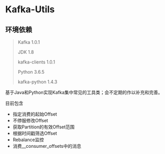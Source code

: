 # Kafka-Utils

## 环境依赖

> Kafka 1.0.1
>
> JDK 1.8
>
> kafka-clients 1.0.1
>
> Python 3.6.5
>
> kafka-python 1.4.3

基于Java和Python实现Kafka集中常见的工具类；会不定期的作以补充和完善。

目前包含

+ 指定消费的起始Offset
+ 不停服修改Offset
+ 获取Partition的有效Offset范围
+ 根据时间戳筛选Offset
+ Rebalance监控
+ 消费__consumer_offsets中的消息